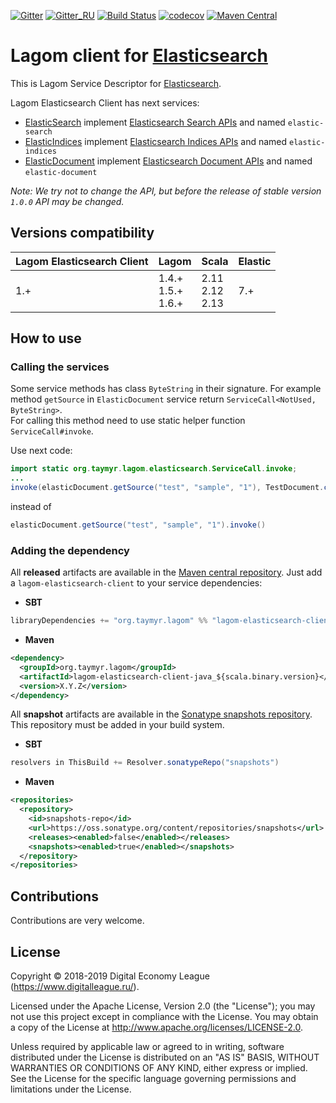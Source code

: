 [![Gitter](https://img.shields.io/badge/chat-gitter-purple.svg)](https://gitter.im/taymyr/taymyr)
[![Gitter_RU](https://img.shields.io/badge/chat-russian%20channel-purple.svg)](https://gitter.im/taymyr/taymyr_ru)
[![Build Status](https://travis-ci.org/taymyr/lagom-elasticsearch-client.svg?branch=master)](https://travis-ci.org/taymyr/lagom-elasticsearch-client)
[![codecov](https://codecov.io/gh/taymyr/lagom-elasticsearch-client/branch/master/graph/badge.svg)](https://codecov.io/gh/taymyr/lagom-elasticsearch-client)
[![Maven Central](https://img.shields.io/maven-central/v/org.taymyr.lagom/lagom-elasticsearch-client-java_2.12.svg)](https://search.maven.org/search?q=a:lagom-elasticsearch-client-java_2.12%20AND%20g:org.taymyr.lagom)

# Lagom client for [Elasticsearch](https://www.elastic.co/products/elasticsearch)

This is Lagom Service Descriptor for [Elasticsearch](https://www.elastic.co/products/elasticsearch).

Lagom Elasticsearch Client has next services:

* [ElasticSearch](java/src/main/kotlin/org/taymyr/lagom/elasticsearch/search/ElasticSearch.kt) implement 
[Elasticsearch Search APIs](https://www.elastic.co/guide/en/elasticsearch/reference/current/search.html) and named `elastic-search`
* [ElasticIndices](java/src/main/kotlin/org/taymyr/lagom/elasticsearch/indices/ElasticIndices.kt) implement 
  [Elasticsearch Indices APIs](https://www.elastic.co/guide/en/elasticsearch/reference/current/indices.html) and named `elastic-indices`
* [ElasticDocument](java/src/main/kotlin/org/taymyr/lagom/elasticsearch/document/ElasticDocument.kt) implement 
  [Elasticsearch Document APIs](https://www.elastic.co/guide/en/elasticsearch/reference/current/docs.html) and named `elastic-document`

_Note: We try not to change the API, but before the release of stable version `1.0.0` API may be changed._

## Versions compatibility

| Lagom Elasticsearch Client | Lagom                      | Scala                    | Elastic                        |
|----------------------------|----------------------------|--------------------------|--------------------------------|
| 1.+                        | 1.4.+ <br> 1.5.+ <br> 1.6.+| 2.11 <br> 2.12 <br> 2.13 | 7.+ |

## How to use

### Calling the services

Some service methods has class `ByteString` in their signature. 
For example method `getSource` in `ElasticDocument` service return `ServiceCall<NotUsed, ByteString>`.  
For calling this method need to use static helper function `ServiceCall#invoke`.

Use next code:

```java
import static org.taymyr.lagom.elasticsearch.ServiceCall.invoke;
...
invoke(elasticDocument.getSource("test", "sample", "1"), TestDocument.class)
```
instead of

```java
elasticDocument.getSource("test", "sample", "1").invoke()
```

### Adding the dependency

All **released** artifacts are available in the [Maven central repository](https://search.maven.org/search?q=a:lagom-elasticsearch-client-java_2.12%20AND%20g:org.taymyr.lagom).
Just add a `lagom-elasticsearch-client` to your service dependencies:

* **SBT**

```scala
libraryDependencies += "org.taymyr.lagom" %% "lagom-elasticsearch-client-java" % "X.Y.Z"
```

* **Maven**

```xml
<dependency>
  <groupId>org.taymyr.lagom</groupId>
  <artifactId>lagom-elasticsearch-client-java_${scala.binary.version}</artifactId>
  <version>X.Y.Z</version>
</dependency>
```

All **snapshot** artifacts are available in the [Sonatype snapshots repository](https://oss.sonatype.org/content/repositories/snapshots/org/taymyr/lagom/).
This repository must be added in your build system. 

* **SBT**

```scala
resolvers in ThisBuild += Resolver.sonatypeRepo("snapshots")
```

* **Maven**
```xml
<repositories>
  <repository>
    <id>snapshots-repo</id>
    <url>https://oss.sonatype.org/content/repositories/snapshots</url>
    <releases><enabled>false</enabled></releases>
    <snapshots><enabled>true</enabled></snapshots>
  </repository>
</repositories>
``` 

## Contributions

Contributions are very welcome.

## License

Copyright © 2018-2019 Digital Economy League (https://www.digitalleague.ru/).

Licensed under the Apache License, Version 2.0 (the "License"); you may not use this project except in compliance with the License. You may obtain a copy of the License at http://www.apache.org/licenses/LICENSE-2.0.

Unless required by applicable law or agreed to in writing, software distributed under the License is distributed on an "AS IS" BASIS, WITHOUT WARRANTIES OR CONDITIONS OF ANY KIND, either express or implied. See the License for the specific language governing permissions and limitations under the License.

